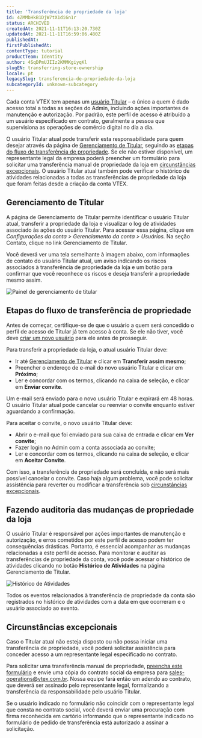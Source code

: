 ```yaml
---
title: 'Transferência de propriedade da loja'
id: 4ZMMbHkB1DjW7tX1di6n1r
status: ARCHIVED
createdAt: 2021-11-11T16:13:20.730Z
updatedAt: 2021-11-11T16:59:06.480Z
publishedAt: 
firstPublishedAt: 
contentType: tutorial
productTeam: Identity
author: 4SqDPmUJIIz2KMMKgiyqKl
slugEN: transferring-store-ownership
locale: pt
legacySlug: transferencia-de-propriedade-da-loja
subcategoryId: unknown-subcategory
---
```


Cada conta VTEX tem apenas um [usuário Titular](https://docs.google.com/document/d/1IRBfHerya6I0XQiSyVTICPz8kqzADJbHdWuZm7ARlpQ/edit) – o único a quem é dado acesso total a todas as seções do Admin, incluindo ações importantes de manutenção e autorização. Por padrão, este perfil de acesso é atribuído a um usuário especificado em contrato, geralmente a pessoa que supervisiona as operações de comércio digital no dia a dia.

O usuário Titular atual pode transferir esta responsabilidade para quem desejar através da página de [Gerenciamento de Titular](https://docs.google.com/document/d/1ZTFt9Nyzt3uKUOZj2JLWVvp81b1bj3CysYrpBd2gjz0/edit#heading=h.2et92p0), seguindo as [etapas do fluxo de transferência de propriedade](). Se ele não estiver disponível, um representante legal da empresa poderá preencher um formulário para solicitar uma transferência manual de propriedade da loja em [circunstâncias excepcionais](). O usuário Titular atual também pode verificar o histórico de atividades relacionadas a todas as transferências de propriedade da loja que foram feitas desde a criação da conta VTEX.

## Gerenciamento de Titular

A página de Gerenciamento de Titular permite identificar o usuário Titular atual, transferir a propriedade da loja e visualizar o log de atividades associado às ações do usuário Titular. Para acessar essa página, clique em _Configurações da conta > Gerenciamento da conta > Usuários._ Na seção Contato, clique no link Gerenciamento de Titular. 

Você deverá ver uma tela semelhante à imagem abaixo, com informações de contato do usuário Titular atual, um aviso indicando os riscos associados à transferência de propriedade da loja e um botão para confirmar que você reconhece os riscos e deseja transferir a propriedade mesmo assim.

![Painel de gerenciamento de titular](https://images.ctfassets.net/alneenqid6w5/7AiPMmn3NnMjg89WgEfBXP/5bfcb540546580d2f584550ce67a04a4/Sponsor_Management_pt.png)

## Etapas do fluxo de transferência de propriedade

Antes de começar, certifique-se de que o usuário a quem será concedido o perfil de acesso de Titular já tem acesso à conta. Se ele não tiver, você deve [criar um novo usuário](https://help.vtex.com/en/tutorial/managing-users--tutorials_512#creating-a-new-user) para ele antes de prosseguir.

Para transferir a propriedade da loja, o atual usuário Titular deve:

* Ir até [Gerenciamento de Titular](https://docs.google.com/document/d/1ZTFt9Nyzt3uKUOZj2JLWVvp81b1bj3CysYrpBd2gjz0/edit#heading=h.2et92p0) e clicar em **Transferir assim mesmo**;
* Preencher o endereço de e-mail do novo usuário Titular e clicar em **Próximo**;
* Ler e concordar com os termos, clicando na caixa de seleção, e clicar em **Enviar convite**.

Um e-mail será enviado para o novo usuário Titular e expirará em 48 horas. O usuário Titular atual pode cancelar ou reenviar o convite enquanto estiver aguardando a confirmação.

Para aceitar o convite, o novo usuário Titular deve:

* Abrir o e-mail que foi enviado para sua caixa de entrada e clicar em **Ver convite**;
* Fazer login no Admin com a conta associada ao convite;
* Ler e concordar com os termos, clicando na caixa de seleção, e clicar em **Aceitar Convite**.

Com isso, a transferência de propriedade será concluída, e não será mais possível cancelar o convite. Caso haja algum problema, você pode solicitar assistência para reverter ou modificar a transferência sob [circunstâncias excepcionais]().

## Fazendo auditoria das mudanças de propriedade da loja

O usuário Titular é responsável por ações importantes de manutenção e autorização, e erros cometidos por este perfil de acesso podem ter consequências drásticas. Portanto, é essencial acompanhar as mudanças relacionadas a este perfil de acesso. Para monitorar e auditar as transferências de propriedade da conta, você pode acessar o histórico de atividades clicando no botão **Histórico de Atividades** na página Gerenciamento de Titular.

![Histórico de Atividades](//images.contentful.com/alneenqid6w5/6iXw7ib1Wsq4BiyR4Dgp8C/5b10117478c78e73f605cebebeeba43d/Activity_Log_pt.gif)

Todos os eventos relacionados à transferência de propriedade da conta são registrados no histórico de atividades com a data em que ocorreram e o usuário associado ao evento.

## Circunstâncias excepcionais

Caso o Titular atual não esteja disposto ou não possa iniciar uma transferência de propriedade, você poderá solicitar assistência para conceder acesso a um representante legal especificado no contrato. 

Para solicitar uma transferência manual de propriedade, [preencha este formulário](https://forms.gle/osXEnKJFMe7ZK3yx6) e envie uma cópia do contrato social da empresa para [sales-operations@vtex.com.br](mailto:sales-operations@vtex.com). Nossa equipe fará então um adendo ao contrato, que deverá ser assinado pelo representante legal, formalizando a transferência da responsabilidade pelo usuário Titular.

Se o usuário indicado no formulário não coincidir com o representante legal que consta no contrato social, você deverá enviar uma procuração com firma reconhecida em cartório informando que o representante indicado no formulário de pedido de transferência está autorizado a assinar a solicitação.


